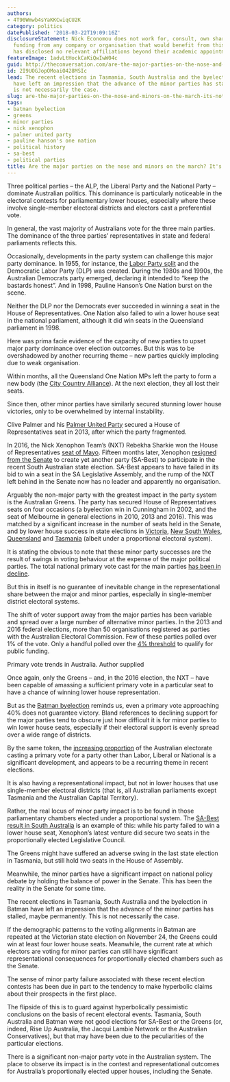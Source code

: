 ```yaml
---
authors:
- 4T90Wmwb4sYaKKCwiqCU2K
category: politics
datePublished: '2018-03-22T19:09:16Z'
disclosureStatement: Nick Economou does not work for, consult, own shares in or receive
  funding from any company or organisation that would benefit from this article, and
  has disclosed no relevant affiliations beyond their academic appointment.
featureImage: 1advLtHockCaKiQwIwW04c
guid: http://theconversation.com/are-the-major-parties-on-the-nose-and-minors-on-the-march-its-not-that-simple-93569
id: 2I9UOGJopOMoaiO428MSIc
lead: The recent elections in Tasmania, South Australia and the byelection in Batman
  have left an impression that the advance of the minor parties has stalled. This
  is not necessarily the case.
slug: are-the-major-parties-on-the-nose-and-minors-on-the-march-its-not-that-simple
tags:
- batman byelection
- greens
- minor parties
- nick xenophon
- palmer united party
- pauline hanson's one nation
- political history
- sa-best
- political parties
title: Are the major parties on the nose and minors on the march? It's not that simple
---
```

Three political parties – the ALP, the Liberal Party and the National Party – dominate Australian politics. This dominance is particularly noticeable in the electoral contests for parliamentary lower houses, especially where these involve single-member electoral districts and electors cast a preferential vote.

In general, the vast majority of Australians vote for the three main parties. The dominance of the three parties’ representatives in state and federal parliaments reflects this.

Occasionally, developments in the party system can challenge this major party dominance. In 1955, for instance, the [Labor Party split](https://theconversation.com/australian-politics-explainer-the-labor-party-split-74149) and the Democratic Labor Party (DLP) was created. During the 1980s and 1990s, the Australian Democrats party emerged, declaring it intended to “keep the bastards honest”. And in 1998, Pauline Hanson’s One Nation burst on the scene. 

Neither the DLP nor the Democrats ever succeeded in winning a seat in the House of Representatives. One Nation also failed to win a lower house seat in the national parliament, although it did win seats in the Queensland parliament in 1998.


Here was prima facie evidence of the capacity of new parties to upset major party dominance over election outcomes. But this was to be overshadowed by another recurring theme – new parties quickly imploding due to weak organisation.

Within months, all the Queensland One Nation MPs left the party to form a new body (the [City Country Alliance](http://www.abc.net.au/am/stories/s197030.htm)). At the next election, they all lost their seats. 

Since then, other minor parties have similarly secured stunning lower house victories, only to be overwhelmed by internal instability.

Clive Palmer and his [Palmer United Party](https://theconversation.com/au/topics/palmer-united-party-7490) secured a House of Representatives seat in 2013, after which the party fragmented. 

In 2016, the Nick Xenophon Team’s (NXT) Rebekha Sharkie won the House of Representatives [seat of Mayo](http://www.abc.net.au/news/federal-election-2016/guide/mayo/). Fifteen months later, Xenophon [resigned from the Senate](https://theconversation.com/xenophons-shock-resignation-from-senate-to-run-for-state-seat-85322) to create yet another party (SA-Best) to participate in the recent South Australian state election. SA-Best appears to have failed in its bid to win a seat in the SA Legislative Assembly, and the rump of the NXT left behind in the Senate now has no leader and apparently no organisation.

Arguably the non-major party with the greatest impact in the party system is the Australian Greens. The party has secured House of Representatives seats on four occasions (a byelection win in Cunningham in 2002, and the seat of Melbourne in general elections in 2010, 2013 and 2016). This was matched by a significant increase in the number of seats held in the Senate, and by lower house success in state elections in [Victoria](https://theconversation.com/victorian-election-labor-triumph-or-coalition-disaster-or-neither-34364), [New South Wales](http://www.abc.net.au/news/2015-04-01/nsw-2015-election-results-booth-map/6353688), [Queensland](http://www.abc.net.au/news/2017-12-07/greens-claim-first-queensland-seat-in-wealthy-brisbane-suburbs/9234442) and [Tasmania](http://www.abc.net.au/news/2018-03-15/greens-secure-second-seat-in-tasmanian-election/9550666) (albeit under a proportional electoral system). 

It is stating the obvious to note that these minor party successes are the result of swings in voting behaviour at the expense of the major political parties. The total national primary vote cast for the main parties [has been in decline](http://www.abc.net.au/news/2016-07-03/election-results-historical-comparison/7560888).

But this in itself is no guarantee of inevitable change in the representational share between the major and minor parties, especially in single-member district electoral systems.

The shift of voter support away from the major parties has been variable and spread over a large number of alternative minor parties. In the 2013 and 2016 federal elections, more than 50 organisations registered as parties with the Australian Electoral Commission. Few of these parties polled over 1% of the vote. Only a handful polled over the [4% threshold](http://www.aec.gov.au/Parties_and_Representatives/public_funding/index.htm) to qualify for public funding.

Primary vote trends in Australia. Author supplied

Once again, only the Greens – and, in the 2016 election, the NXT – have been capable of amassing a sufficient primary vote in a particular seat to have a chance of winning lower house representation.

But as the [Batman byelection](http://tallyroom.aec.gov.au/HouseDivisionPage-21751-199.htm) reminds us, even a primary vote approaching 40% does not guarantee victory. Bland references to declining support for the major parties tend to obscure just how difficult it is for minor parties to win lower house seats, especially if their electoral support is evenly spread over a wide range of districts. 


By the same token, the [increasing proportion](http://www.abc.net.au/news/2016-07-03/election-results-historical-comparison/7560888) of the Australian electorate casting a primary vote for a party other than Labor, Liberal or National is a significant development, and appears to be a recurring theme in recent elections.

It is also having a representational impact, but not in lower houses that use single-member electoral districts (that is, all Australian parliaments except Tasmania and the Australian Capital Territory). 

Rather, the real locus of minor party impact is to be found in those parliamentary chambers elected under a proportional system. The [SA-Best result in South Australia](https://theconversation.com/liberals-win-south-australian-election-as-xenophon-crushed-while-labor-stuns-the-greens-in-batman-93355) is an example of this: while his party failed to win a lower house seat, Xenophon’s latest venture did secure two seats in the proportionally elected Legislative Council.

The Greens might have suffered an adverse swing in the last state election in Tasmania, but still hold two seats in the House of Assembly. 

Meanwhile, the minor parties have a significant impact on national policy debate by holding the balance of power in the Senate. This has been the reality in the Senate for some time.

The recent elections in Tasmania, South Australia and the byelection in Batman have left an impression that the advance of the minor parties has stalled, maybe permanently. This is not necessarily the case.

If the demographic patterns to the voting alignments in Batman are repeated at the Victorian state election on November 24, the Greens could win at least four lower house seats. Meanwhile, the current rate at which electors are voting for minor parties can still have significant representational consequences for proportionally elected chambers such as the Senate. 

The sense of minor party failure associated with these recent election contests has been due in part to the tendency to make hyperbolic claims about their prospects in the first place.

The flipside of this is to guard against hyperbolically pessimistic conclusions on the basis of recent electoral events. Tasmania, South Australia and Batman were not good elections for SA-Best or the Greens (or, indeed, Rise Up Australia, the Jacqui Lambie Network or the Australian Conservatives), but that may have been due to the peculiarities of the particular elections.

There is a significant non-major party vote in the Australian system. The place to observe its impact is in the contest and representational outcomes for Australia’s proportionally elected upper houses, including the Senate.